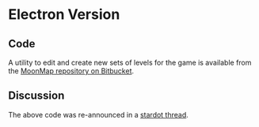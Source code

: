 # Electron Version

## Code

A utility to edit and create new sets of levels for the game is available from the [MoonMap repository on Bitbucket](https://bitbucket.org/dboddie/moonmap).

## Discussion

The above code was re-announced in a [stardot thread](http://stardot.org.uk/forums/viewtopic.php?f=4&t=3552&p=30100).
